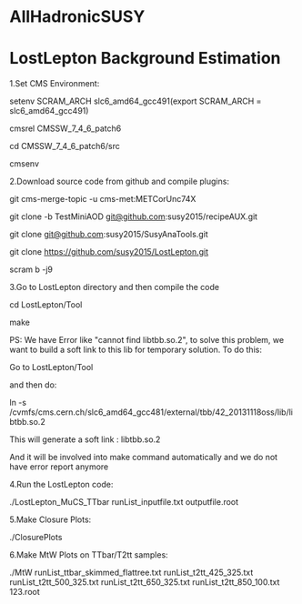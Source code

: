 # AllHadronicSUSY
# LostLepton Background Estimation

1.Set CMS Environment:

setenv SCRAM_ARCH slc6_amd64_gcc491(export SCRAM_ARCH = slc6_amd64_gcc491)

cmsrel CMSSW_7_4_6_patch6

cd CMSSW_7_4_6_patch6/src

cmsenv

2.Download source code from github and compile plugins:

git cms-merge-topic -u cms-met:METCorUnc74X

git clone -b TestMiniAOD git@github.com:susy2015/recipeAUX.git

git clone git@github.com:susy2015/SusyAnaTools.git

git clone https://github.com/susy2015/LostLepton.git

scram b -j9

3.Go to LostLepton directory and then compile the code

cd LostLepton/Tool

make

PS: We have Error like "cannot find libtbb.so.2", to solve this problem, we want to build a soft link to this lib for temporary solution. To do this:

Go to LostLepton/Tool

and then do:

ln -s /cvmfs/cms.cern.ch/slc6_amd64_gcc481/external/tbb/42_20131118oss/lib/libtbb.so.2

This will generate a soft link : libtbb.so.2

And it will be involved into make command automatically and we do not have error report anymore

4.Run the LostLepton code:

./LostLepton_MuCS_TTbar runList_inputfile.txt outputfile.root

5.Make Closure Plots:

./ClosurePlots

6.Make MtW Plots on TTbar/T2tt samples:

./MtW runList_ttbar_skimmed_flattree.txt runList_t2tt_425_325.txt runList_t2tt_500_325.txt runList_t2tt_650_325.txt runList_t2tt_850_100.txt 123.root



